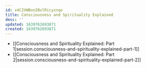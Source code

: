 ```yaml
---
id: v4C2VWBon2BvlRicyznqo
title: Consciousness and Spirituality Explained
desc: ''
updated: 1639762693871
created: 1639762693871
---
```


- [[Consciousness and Spirituality Explained:  Part 1|session.consciousness-and-spirituality-explained-part-1]]
- [[Consciousness and Spirituality Explained:  Part 2|session.consciousness-and-spirituality-explained-part-2]]
